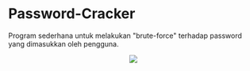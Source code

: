 # Password-Cracker
Program sederhana untuk melakukan "brute-force" terhadap password yang dimasukkan oleh pengguna.
<p align="center">
  <a href="https://skillicons.dev">
    <img src="https://skillicons.dev/icons?i=python" />
  </a>
</p>
